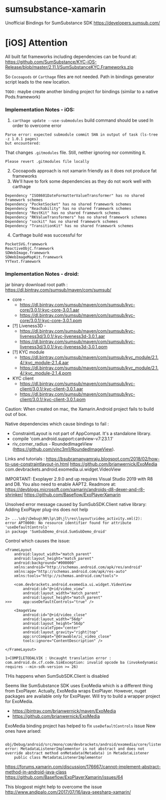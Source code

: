 # sumsubstance-xamarin
Unofficial Bindings for SumSubstance SDK https://developers.sumsub.com/

# [iOS] Attention

All built fat frameworks including dependencies can be found at: 
https://github.com/SumSubstance/KYC-iOS-Release/blob/master/2.11.1/SumSubstanceKYC.Frameworks.zip

So `Cocoapods` or `Carthage` files are not needed.
Path in bindings generator script leads to the new location.

`TODO:` maybe create another binding project for bindings 
(similar to a native Pods.framework)




### Implementation Notes - iOS:

1. `carthage update --use-submodules` build command should be used
   In order to overcome error 
```
Parse error: expected submodule commit SHA in output of task (ls-tree -z 1.0.1 pages) 
but encountered:
```
That changes `.gitmodules` file. Still, neither ignoring nor commiting it. 
```
Please revert .gitmodules file locally
```

2. Cocoapods approach is not xamarin friendly as it does not produce fat frameworks
3. We'll have to fork some dependencies as they do not work well with carthage
```
Dependency "ISO8601DateFormatterValueTransformer" has no shared framework schemes
Dependency "PocketSocket" has no shared framework schemes
Dependency "Reachability" has no shared framework schemes
Dependency "RestKit" has no shared framework schemes
Dependency "RKValueTransformers" has no shared framework schemes
Dependency "sockit" has no shared framework schemes
Dependency "TransitionKit" has no shared framework schemes
```
4. Carthage build was successful for
```
PocketSVG.framework
ReactiveObjC.framework
SDWebImage.framework
SDWebImageMapKit.framework
YYText.framework
```

### Implementation Notes - droid:

jar binary download root path : https://dl.bintray.com/sumsub/maven/com/sumsub/


* core -
    - https://dl.bintray.com/sumsub/maven/com/sumsub/kyc-core/3.0.1/:kyc-core-3.0.1.aar
    - https://dl.bintray.com/sumsub/maven/com/sumsub/kyc-core/3.0.1/:kyc-core-3.0.1.pom
* [?] Liveness3D -
    - https://dl.bintray.com/sumsub/maven/com/sumsub/kyc-liveness3d/3.0.1/:kyc-liveness3d-3.0.1.aar
    - https://dl.bintray.com/sumsub/maven/com/sumsub/kyc-liveness3d/3.0.1/:kyc-liveness3d-3.0.1.pom
* [?] KYC module
    - https://dl.bintray.com/sumsub/maven/com/sumsub/kyc_module/2.1.4/:kyc_module-2.1.4.aar
    - https://dl.bintray.com/sumsub/maven/com/sumsub/kyc_module/2.1.4/:kyc_module-2.1.4.pom
* KYC client
    - https://dl.bintray.com/sumsub/maven/com/sumsub/kyc-client/3.0.1/:kyc-client-3.0.1.aar
    - https://dl.bintray.com/sumsub/maven/com/sumsub/kyc-client/3.0.1/:kyc-client-3.0.1.pom

Caution: When created on mac, the Xamarin.Android project fails to build out of box.

Native dependencies which cause bindings to fail :
* ConstraintLayout is not part of AppCompat. It's a standalone library.
* compile 'com.android.support:cardview-v7:23.1.1'
* riv_corner_radius  - RoundedImageView (https://github.com/vinc3m1/RoundedImageView).

Links and tutorials :
https://bsubramanyamraju.blogspot.com/2018/02/how-to-use-constraintlayout-in.html
https://github.com/brianwernick/ExoMedia
com.devbrackets.android.exomedia.ui.widget.VideoView


IMPORTANT: Exoplayer 2.9.0 and up requires Visual Studio 2019 with R8 and D8. You also need to enable AAPT2. Readmore at: https://devblogs.microsoft.com/xamarin/androids-d8-dexer-and-r8-shrinker/
https://github.com/Baseflow/ExoPlayerXamarin


Unsolved error message caused by SumSubSDK.Client native library:
Adding ExoPlayer plug-ins does not help
```
2> ...\obj\Debug\90\lp\10\jl\res\layout\video_activity.xml(2): 
error APT0000: No resource identifier found for attribute 'useDefaultControls' 
in package 'SumSubDemo_droid.SumSubDemo_droid'
```

Control which causes the issue:
```
<FrameLayout 
	android:layout_width="match_parent" 
	android:layout_height="match_parent" 
	android:background="#000000" 
	xmlns:android="http://schemas.android.com/apk/res/android" 
	xmlns:app="http://schemas.android.com/apk/res-auto" 
	xmlns:tools="http://schemas.android.com/tools">
	
	<com.devbrackets.android.exomedia.ui.widget.VideoView 
		android:id="@+id/video_view" 
		android:layout_width="match_parent" 
		android:layout_height="match_parent" 
>>>		app:useDefaultControls="true" />
		
	<ImageView 
		android:id="@+id/video_close" 
		android:layout_width="56dp" 
		android:layout_height="56dp" 
		android:scaleType="center" 
		android:layout_gravity="right|top" 
		app:srcCompat="@drawable/ic_video_close" 
		tools:ignore="ContentDescription" />
		
</FrameLayout>
```




```
1>COMPILETODALVIK : Uncaught translation error : com.android.dx.cf.code.SimException: invalid opcode ba (invokedynamic requires --min-sdk-version >= 26)
```
THis happens when SumSubSDK.Client is disabled




Seems like SumSubstance SDK uses ExoMedia which is a different thing from ExoPlayer. 
Actually, ExoMedia wraps ExoPlayer.
However, nuget packages are available only for ExoPlayer.
Will try to build a wrapper project for ExoMedia.
* https://bintray.com/brianwernick/maven/ExoMedia
* https://github.com/brianwernick/ExoMedia




ExoMedia binding project has helped to fix `useDefaultControls` issue
New ones have arised:
```
    obj/Debug/android/src/mono/com/devbrackets/android/exomedia/core/listener/MetadataListenerImplementor.java:4: error: MetadataListenerImplementor is not abstract and does not override abstract method onMetadata(Metadata) in MetadataListener
    public class MetadataListenerImplementor
```
https://forums.xamarin.com/discussion/176667/cannot-implement-abstract-method-in-android-java-class
https://github.com/Baseflow/ExoPlayerXamarin/issues/64

This blogpost might help to overcome the issue
http://www.andipalo.com/2017/07/16/java-seesharp-xamarin/
